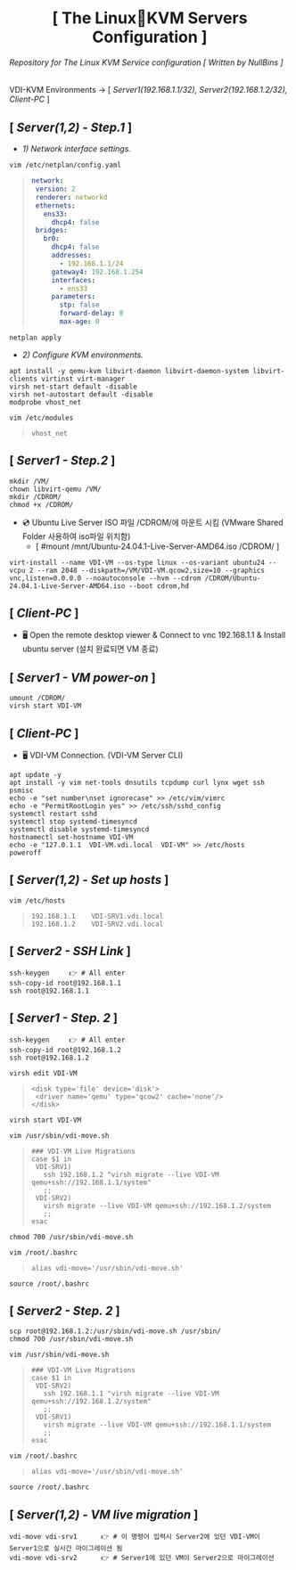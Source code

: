 <div align="center">
  <h1>[ The Linux🐧KVM Servers Configuration ]</h1>
</div>

###### Repository for The Linux KVM Service configuration [ *Written by NullBins* ]

VDI-KVM Environments -> [ *Server1(192.168.1.1/32), Server2(192.168.1.2/32), Client-PC* ]

## [ *Server(1,2) - Step.1* ]

- *1) Network interface settings.*

```vim
vim /etc/netplan/config.yaml
```
>```yaml
>network:
>  version: 2
>  renderer: networkd
>  ethernets:
>    ens33:
>      dhcp4: false
>  bridges:
>    br0:
>      dhcp4: false
>      addresses:
>        - 192.168.1.1/24
>      gateway4: 192.168.1.254
>      interfaces:
>        - ens33
>      parameters:
>        stp: false
>        forward-delay: 0
>        max-age: 0
>```
```bash
netplan apply
```

- *2) Configure KVM environments.*

```vim
apt install -y qemu-kvm libvirt-daemon libvirt-daemon-system libvirt-clients virtinst virt-manager
virsh net-start default -disable
virsh net-autostart default -disable
modprobe vhost_net
```
```vim
vim /etc/modules
```
>```vim
>vhost_net
>```

## [ *Server1 - Step.2* ]
```vim
mkdir /VM/
chown libvirt-qemu /VM/
mkdir /CDROM/
chmod +x /CDROM/
```

- 💿 Ubuntu Live Server ISO 파일 /CDROM/에 마운트 시킴 (VMware Shared Folder 사용하여 iso파일 위치함)
  - [ #mount /mnt/Ubuntu-24.04.1-Live-Server-AMD64.iso /CDROM/ ]

```vim
virt-install --name VDI-VM --os-type linux --os-variant ubuntu24 --vcpu 2 --ram 2048 --diskpath=/VM/VDI-VM.qcow2,size=10 --graphics vnc,listen=0.0.0.0 --noautoconsole --hvm --cdrom /CDROM/Ubuntu-24.04.1-Live-Server-AMD64.iso --boot cdrom,hd
```

## [ *Client-PC* ]
- 🖥 Open the remote desktop viewer & Connect to vnc 192.168.1.1 & Install ubuntu server (설치 완료되면 VM 종료)

## [ *Server1 - VM power-on* ]
```vim
umount /CDROM/
virsh start VDI-VM
```

## [ *Client-PC* ]
- 🖥 VDI-VM Connection. (VDI-VM Server CLI)
```vim
apt update -y
apt install -y vim net-tools dnsutils tcpdump curl lynx wget ssh psmisc
echo -e "set number\nset ignorecase" >> /etc/vim/vimrc
echo -e "PermitRootLogin yes" >> /etc/ssh/sshd_config
systemctl restart sshd
systemctl stop systemd-timesyncd
systemctl disable systemd-timesyncd
hostnamectl set-hostname VDI-VM
echo -e "127.0.1.1  VDI-VM.vdi.local  VDI-VM" >> /etc/hosts
poweroff
```

## [ *Server(1,2) - Set up hosts* ]
```vim
vim /etc/hosts
```
>```vim
>192.168.1.1    VDI-SRV1.vdi.local
>192.168.1.2    VDI-SRV2.vdi.local
>```

## [ *Server2 - SSH Link* ]
```vim
ssh-keygen     👉 # All enter
ssh-copy-id root@192.168.1.1
ssh root@192.168.1.1
```

## [ *Server1 - Step. 2* ]
```vim
ssh-keygen     👉 # All enter
ssh-copy-id root@192.168.1.2
ssh root@192.168.1.2
```
```vim
virsh edit VDI-VM
```
>```vim
><disk type='file' device='disk'>
>  <driver name='qemu' type='qcow2' cache='none'/>
></disk>
>```
```vim
virsh start VDI-VM
```
```vim
vim /usr/sbin/vdi-move.sh
```
>```vim
>### VDI-VM Live Migrations
>case $1 in
>  VDI-SRV1)
>    ssh 192.168.1.2 "virsh migrate --live VDI-VM qemu+ssh://192.168.1.1/system"
>    ;;
>  VDI-SRV2)
>    virsh migrate --live VDI-VM qemu+ssh://192.168.1.2/system
>    ;;
>esac
>```
```vim
chmod 700 /usr/sbin/vdi-move.sh
```
```vim
vim /root/.bashrc
```
>```vim
>alias vdi-move='/usr/sbin/vdi-move.sh'
>```
```vim
source /root/.bashrc
```

## [ *Server2 - Step. 2* ]
```vim
scp root@192.168.1.2:/usr/sbin/vdi-move.sh /usr/sbin/
chmod 700 /usr/sbin/vdi-move.sh
```
```vim
vim /usr/sbin/vdi-move.sh
```
>```vim
>### VDI-VM Live Migrations
>case $1 in
>  VDI-SRV2)
>    ssh 192.168.1.1 "virsh migrate --live VDI-VM qemu+ssh://192.168.1.2/system"
>    ;;
>  VDI-SRV1)
>    virsh migrate --live VDI-VM qemu+ssh://192.168.1.1/system
>    ;;
>esac
>```
```vim
vim /root/.bashrc
```
>```vim
>alias vdi-move='/usr/sbin/vdi-move.sh'
>```
```vim
source /root/.bashrc
```

## [ *Server(1,2) - VM live migration* ]
```vim
vdi-move vdi-srv1      👉 # 이 명령어 입력시 Server2에 있던 VDI-VM이 Server1으로 실시간 마이그레이션 됨
vdi-move vdi-srv2      👉 # Server1에 있던 VM이 Server2으로 마이그레이션
```
